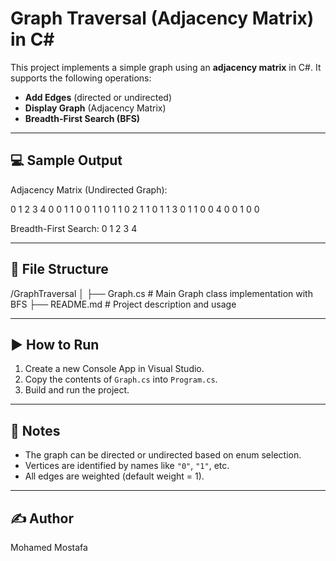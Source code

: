 # Graph Traversal (Adjacency Matrix) in C#

This project implements a simple graph using an **adjacency matrix** in C#. It supports the following operations:

- **Add Edges** (directed or undirected)
- **Display Graph** (Adjacency Matrix)
- **Breadth-First Search (BFS)**

---

## 💻 Sample Output

Adjacency Matrix (Undirected Graph):

0 1 2 3 4
0 0 1 1 0 0
1 1 0 1 1 0
2 1 1 0 1 1
3 0 1 1 0 0
4 0 0 1 0 0

Breadth-First Search:
0 1 2 3 4


---

## 📁 File Structure

/GraphTraversal
│
├── Graph.cs # Main Graph class implementation with BFS
├── README.md # Project description and usage


---

## ▶️ How to Run

1. Create a new Console App in Visual Studio.
2. Copy the contents of `Graph.cs` into `Program.cs`.
3. Build and run the project.

---

## 📌 Notes

- The graph can be directed or undirected based on enum selection.
- Vertices are identified by names like `"0"`, `"1"`, etc.
- All edges are weighted (default weight = 1).

---

## ✍️ Author

Mohamed Mostafa  


